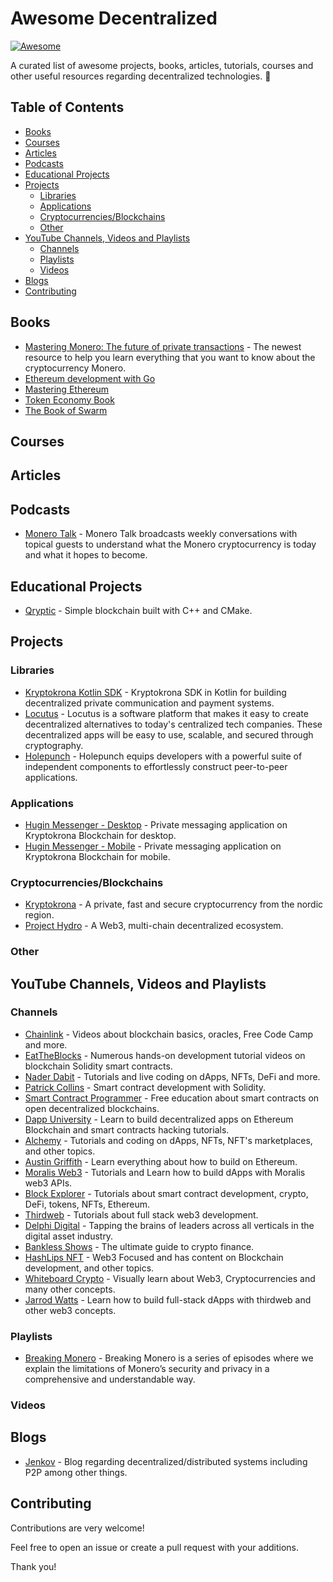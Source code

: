 # Awesome Decentralized

[![Awesome](https://awesome.re/badge.svg)](https://awesome.re)

A curated list of awesome projects, books, articles, tutorials, courses and other useful resources regarding decentralized technologies. 🌊

## Table of Contents

- [Books](#books)
- [Courses](#courses)
- [Articles](#articles)
- [Podcasts](#podcasts)
- [Educational Projects](#educational-projects)
- [Projects](#projects)
  - [Libraries](#libraries)
  - [Applications](#applications)
  - [Cryptocurrencies/Blockchains](#cryptocurrenciesblockchains)
  - [Other](#other)
- [YouTube Channels, Videos and Playlists](#youtube-channels-videos-and-playlists)
  - [Channels](#channels)
  - [Playlists](#playlists)
  - [Videos](#videos)
- [Blogs](#blogs)
- [Contributing](#contributing)

## Books

- [Mastering Monero: The future of private transactions](https://www.amazon.se/Mastering-Monero-future-private-transactions/dp/1731079966/ref=asc_df_1731079966/?tag=shpngadsglede-21&linkCode=df0&hvadid=476537624603&hvpos=&hvnetw=g&hvrand=5859997937292294783&hvpone=&hvptwo=&hvqmt=&hvdev=c&hvdvcmdl=&hvlocint=&hvlocphy=21017&hvtargid=pla-596869072293&psc=1) - The newest resource to help you learn everything that you want to know about the cryptocurrency Monero.
- [Ethereum development with Go](https://goethereumbook.org/en)
- [Mastering Ethereum](https://github.com/ethereumbook/ethereumbook)
- [Token Economy Book](https://github.com/sherminvo/TokenEconomyBook/wiki)
- [The Book of Swarm](https://www.ethswarm.org/The-Book-of-Swarm.pdf)

## Courses

## Articles

## Podcasts

- [Monero Talk](https://www.monerotalk.live) - Monero Talk broadcasts weekly conversations with topical guests to understand what the Monero cryptocurrency is today and what it hopes to become.

## Educational Projects

- [Qryptic](https://github.com/mjovanc/qryptic) - Simple blockchain built with C++ and CMake.

## Projects

### Libraries

- [Kryptokrona Kotlin SDK](https://github.com/kryptokrona/kryptokrona-kotlin-sdk) - Kryptokrona SDK in Kotlin for building decentralized private communication and payment systems.
- [Locutus](https://github.com/freenet/locutus) - Locutus is a software platform that makes it easy to create decentralized alternatives to today's centralized tech companies. These decentralized apps will be easy to use, scalable, and secured through cryptography.
- [Holepunch](https://github.com/holepunchto) - Holepunch equips developers with a powerful suite of independent components to effortlessly construct peer-to-peer applications.

### Applications

- [Hugin Messenger - Desktop](https://github.com/kryptokrona/hugin-desktop) - Private messaging application on Kryptokrona Blockchain for desktop.
- [Hugin Messenger - Mobile](https://github.com/kryptokrona/hugin-mobile) - Private messaging application on Kryptokrona Blockchain for mobile.

### Cryptocurrencies/Blockchains

- [Kryptokrona](https://github.com/kryptokrona/kryptokrona) - A private, fast and secure cryptocurrency from the nordic region.
- [Project Hydro](https://github.com/HydroBlockchain) - A Web3, multi-chain decentralized ecosystem.

### Other

## YouTube Channels, Videos and Playlists

### Channels

- [Chainlink](https://www.youtube.com/c/chainlink/playlists) - Videos about blockchain basics, oracles, Free Code Camp and more.
- [EatTheBlocks](https://www.youtube.com/c/EatTheBlocks/playlists) - Numerous hands-on development tutorial videos on blockchain Solidity smart contracts.
- [Nader Dabit](https://www.youtube.com/c/naderdabit/playlists) - Tutorials and live coding on dApps, NFTs, DeFi and more.
- [Patrick Collins](https://www.youtube.com/c/PatrickCollins/playlists) - Smart contract development with Solidity.
- [Smart Contract Programmer](https://www.youtube.com/channel/UCJWh7F3AFyQ_x01VKzr9eyA/playlists) - Free education about smart contracts on open decentralized blockchains.
- [Dapp University](https://youtube.com/c/DappUniversity) - Learn to build decentralized apps on Ethereum Blockchain and smart contracts hacking tutorials.
- [Alchemy](https://youtube.com/c/AlchemyPlatform) - Tutorials and coding on dApps, NFTs, NFT's marketplaces, and other topics.
- [Austin Griffith](https://www.youtube.com/channel/UC_HI2i2peo1A-STdG22GFsA/playlists) - Learn everything about how to build on Ethereum.
- [Moralis Web3](https://www.youtube.com/c/MoralisWeb3/playlists) - Tutorials and Learn how to build dApps with Moralis web3 APIs.
- [Block Explorer](https://www.youtube.com/c/BlockExplorerMedia/featured) - Tutorials about smart contract development, crypto, DeFi, tokens, NFTs, Ethereum.
- [Thirdweb](https://youtube.com/@thirdweb_) - Tutorials about full stack web3 development.
- [Delphi Digital](https://www.youtube.com/@Delphi_Digital) - Tapping the brains of leaders across all verticals in the digital asset industry.
- [Bankless Shows](https://www.youtube.com/@Bankless) - The ultimate guide to crypto finance.
- [HashLips NFT](https://www.youtube.com/@HashLipsNFT/featured) - Web3 Focused and has content on Blockchain development, and other topics.
- [Whiteboard Crypto](https://www.youtube.com/@WhiteboardCrypto/featured) - Visually learn about Web3, Cryptocurrencies and many other concepts.
- [Jarrod Watts](https://www.youtube.com/@JarrodWatts/featured) - Learn how to build full-stack dApps with thirdweb and other web3 concepts.

### Playlists

- [Breaking Monero](https://www.youtube.com/playlist?list=PLsSYUeVwrHBnAUre2G_LYDsdo-tD0ov-y) - Breaking Monero is a series of episodes where we explain the limitations of Monero’s security and privacy in a comprehensive and understandable way.

### Videos

## Blogs

- [Jenkov](https://www.jenkov.com) - Blog regarding decentralized/distributed systems including P2P among other things. 

## Contributing

Contributions are very welcome!

Feel free to open an issue or create a pull request with your additions.

Thank you!
